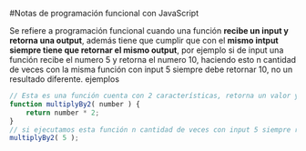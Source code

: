 #Notas de programación funcional con JavaScript

Se refiere a programación funcional cuando una función **recibe un input y retorna una output**, además tiene que cumplir que con el **mismo intput siempre tiene que retornar el mismo output**, por ejemplo si de input una función recibe el numero 5 y retorna el numero 10, haciendo esto n cantidad de veces con la misma función con input 5 siempre debe retornar 10, no un resultado diferente.
ejemplos

```js
// Esta es una función cuenta con 2 características, retorna un valor y además siempre con el mismo input retornará el mismo output, en otras palabras si recibe un 5 como input siempre retornará de output 10
function multiplyBy2( number ) {
    return number * 2;
}
// si ejecutamos esta función n cantidad de veces con input 5 siempre retornará 10
multiplyBy2( 5 );
```